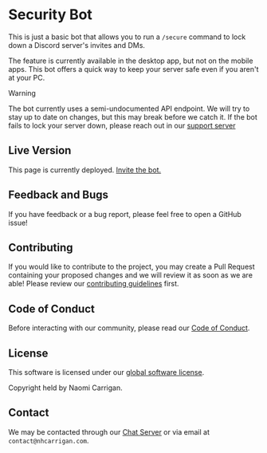 # Security Bot

This is just a basic bot that allows you to run a `/secure` command to lock down a Discord server's invites and DMs.

The feature is currently available in the desktop app, but not on the mobile apps. This bot offers a quick way to keep your server safe even if you aren't at your PC.

> [!WARNING]
> The bot currently uses a semi-undocumented API endpoint. We will try to stay up to date on changes, but this may break before we catch it. If the bot fails to lock your server down, please reach out in our [support server](https://chat.nhcarrigan.com)

## Live Version

This page is currently deployed. [Invite the bot.](https://discord.com/oauth2/authorize?client_id=1167689144705765486&permissions=32&scope=bot%20applications.commands)

## Feedback and Bugs

If you have feedback or a bug report, please feel free to open a GitHub issue!

## Contributing

If you would like to contribute to the project, you may create a Pull Request containing your proposed changes and we will review it as soon as we are able! Please review our [contributing guidelines](CONTRIBUTING.md) first.

## Code of Conduct

Before interacting with our community, please read our [Code of Conduct](CODE_OF_CONDUCT.md).

## License

This software is licensed under our [global software license](https://docs.nhcarrigan.com/#/license).

Copyright held by Naomi Carrigan.

## Contact

We may be contacted through our [Chat Server](http://chat.nhcarrigan.com) or via email at `contact@nhcarrigan.com`.
